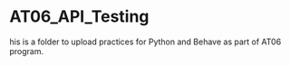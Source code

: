 # AT06_API_Testing
his is a folder to upload practices for Python and Behave as part of AT06 program.
